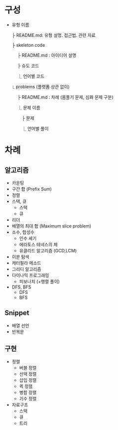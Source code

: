 # 구성

- 유형 이름

  ├ README.md: 유형 설명. 접근법. 관련 자료

  ├ skeleton code

  &emsp; ├ README.md : 아이디어 설명

  &emsp; ├ 슈도 코드

  &emsp; ⎿ 언어별 코드

  ⎿ problems (플랫폼 상관 없이)

  &emsp; ├ README.md : 차례 (몸풀기 문제, 심화 문제 구분)

  &emsp; ⎿ 문제 이름

  &emsp;&emsp; ├ 문제

  &emsp;&emsp; ⎿ 언어별 풀이

# 차례

## 알고리즘

- 카운팅
- 구간 합 (Prefix Sum)
- 정렬
- 스택, 큐
  - 스택
  - 큐
- 리더
- 배열의 최대 합 (Maximum slice problem)
- 소수, 합성수
  - 인수 세기
  - 에라토스 테네스의 체
  - 유클리드 알고리즘 (GCD,LCM)
- 이분 탐색
- 캐터필라 메소드
- 그리디 알고리즘
- 다이나믹 프로그래밍
  - 피보나치 (+행렬 풀이)
- DFS, BFS
  - DFS
  - BFS

## Snippet

- 배열 선언
- 반복문

## 구현

- 정렬
  - 버블 정렬
  - 선택 정렬
  - 삽입 정렬
  - 퀵 정렬
  - 병합 정렬
  - 기수 정렬
- 자료구조
  - 스택
  - 큐
  - 트리
